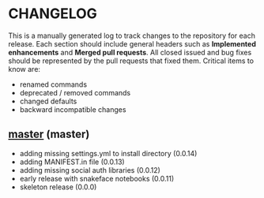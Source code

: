 # CHANGELOG

This is a manually generated log to track changes to the repository for each release. 
Each section should include general headers such as **Implemented enhancements** 
and **Merged pull requests**. All closed issued and bug fixes should be 
represented by the pull requests that fixed them. Critical items to know are:

 - renamed commands
 - deprecated / removed commands
 - changed defaults
 - backward incompatible changes


## [master](https://github.com/snakemake/snakeface/tree/main) (master)
 - adding missing settings.yml to install directory (0.0.14)
 - adding MANIFEST.in file (0.0.13)
 - adding missing social auth libraries (0.0.12)
 - early release with snakeface notebooks (0.0.11)
 - skeleton release (0.0.0)
